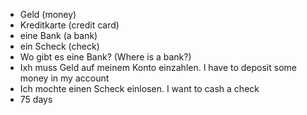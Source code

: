* Geld (money)
* Kreditkarte (credit card)
* eine Bank (a bank)
* ein Scheck (check)
* Wo gibt es eine Bank? (Where is a bank?)
* Ixh muss Geld auf meinem Konto einzahlen. I have to deposit some money in my account
* Ich mochte einen Scheck einlosen. I want to cash a check 
* 75 days 
